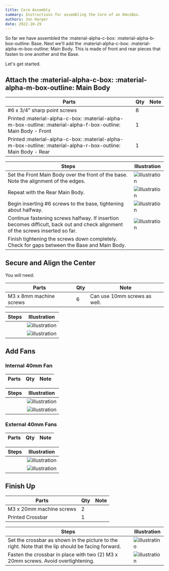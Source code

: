 ```yaml
---
title: Core Assembly
summary: Instructiosn for assembling the Core of an OmniBox.
authors: Jon Harper
date: 2022-10-29
---
```


So far we have assembled the :material-alpha-c-box: :material-alpha-b-box-outline: Base. Next we'll add the :material-alpha-c-box: :material-alpha-m-box-outline: Main Body. This is made of front and rear pieces that fasten to one another and the Base.

Let's get started.

## Attach the :material-alpha-c-box: :material-alpha-m-box-outline: Main Body

| Parts                        | Qty | Note                            |
|------------------------------|-----|---------------------------------|
| #6 x 3/4" sharp point screws | 8   |                                 |
| Printed :material-alpha-c-box: :material-alpha-m-box-outline: :material-alpha-f-box-outline: Main Body - Front | 1   | |
| Printed :material-alpha-c-box: :material-alpha-m-box-outline: :material-alpha-r-box-outline: Main Body - Rear  | 1   | |

| Steps | Illustration |
|-------|--------------|
| Set the Front Main Body over the front of the base. Note the alignment of the edges. | ![illustration][core1] |
| Repeat with the Rear Main Body. | ![illustration][core2] |
| Begin inserting #6 screws to the base, tightening about halfway. | ![illustration][core3] |
| Continue fastening screws halfway. If insertion becomes difficult, back out and check alignment of the screws inserted so far. | ![illustration][core4] |
| Finish tightening the screws down completely. Check for gaps between the Base and Main Body. | |


## Secure and Align the Center

You will need:

| Parts                     | Qty | Note                            |
|---------------------------|-----|---------------------------------|
| M3 x 8mm machine screws   | 6   | Can use 10mm screws as well.    |

| Steps | Illustration |
|-------|--------------|
| | ![illustration][core5] |
| | ![illustration][core6] |

## Add Fans

### Internal 40mm Fan

| Parts                     | Qty | Note                            |
|---------------------------|-----|---------------------------------|

| Steps | Illustration |
|-------|--------------|
| | ![illustration][fan1] |
| | ![illustration][fan2] |

### External 40mm Fans

| Parts                     | Qty | Note                            |
|---------------------------|-----|---------------------------------|


| Steps | Illustration |
|-------|--------------|
| | ![illustration][fan3] |
| | ![illustration][fan4] |


## Finish Up


| Parts                     | Qty | Note                            |
|---------------------------|-----|---------------------------------|
| M3 x 20mm machine screws  | 2   |                                 |
| Printed Crossbar          | 1   |                                 |

| Steps | Illustration |
|-------|--------------|
| Set the crossbar as shown in the picture to the right. Note that the lip should be facing forward. | ![illustratino][crossbar1] |
| Fasten the crossbar in place with two (2) M3 x 20mm screws. Avoid overtightening. | ![illustration][crossbar2] |


[base]: base.md "Base Assembly"
[trays]: trays.md "Tray Assembly"
[panels]:  panels.md "Panel Assembly"
[checklist]: ../printing.md#print-checklist "Print Checklist"

[core1]: ../img/assembly/core/core1.png
[core2]: ../img/assembly/core/core2.png
[core3]: ../img/assembly/core/core3.png
[core4]: ../img/assembly/core/core4.png
[core5]: ../img/assembly/core/core5.png
[core6]: ../img/assembly/core/core6.png

[fan1]: ../img/assembly/fans/fan1.png
[fan2]: ../img/assembly/fans/fan2.png
[fan3]: ../img/assembly/fans/fan3.png
[fan4]: ../img/assembly/fans/fan4.png

[crossbar1]: ../img/assembly/crossbar/crossbar1.png
[crossbar2]: ../img/assembly/crossbar/crossbar2.png